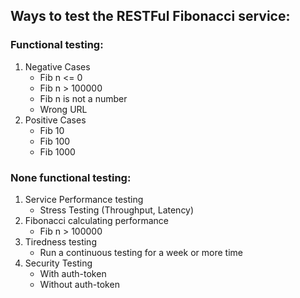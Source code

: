 ## Ways to test the RESTFul Fibonacci service:

### Functional testing:
1.	Negative Cases
	- Fib n <= 0
	- Fib n > 100000
	- Fib n is not a number
	- Wrong URL
2.	Positive Cases
	- Fib 10
	- Fib 100
	- Fib 1000


### None functional testing:
1.	Service Performance testing
	- Stress Testing (Throughput, Latency)
2.	Fibonacci calculating performance
	- Fib n > 100000
3.	Tiredness testing
	- Run a continuous testing for a week or more time
4.	Security Testing
	- With auth-token
	- Without auth-token
